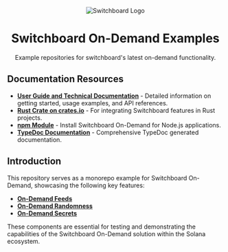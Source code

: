 <div align="center">

![Switchboard Logo](https://github.com/switchboard-xyz/core-sdk/raw/main/website/static/img/icons/switchboard/avatar.png)

# Switchboard On-Demand Examples
Example repositories for switchboard's latest on-demand functionality.

</div>

## Documentation Resources

- **[User Guide and Technical Documentation](https://switchboardxyz.gitbook.io/switchboard-on-demand/links-and-technical-documentation)** - Detailed information on getting started, usage examples, and API references.
- **[Rust Crate on crates.io](https://crates.io/crates/switchboard-on-demand)** - For integrating Switchboard features in Rust projects.
- **[npm Module](https://www.npmjs.com/package/@switchboard-xyz/on-demand)** - Install Switchboard On-Demand for Node.js applications.
- **[TypeDoc Documentation](https://switchboard-docs.web.app/)** - Comprehensive TypeDoc generated documentation.

## Introduction

This repository serves as a monorepo example for Switchboard On-Demand, showcasing the following key features:

- **[On-Demand Feeds](https://github.com/switchboard-xyz/sb-on-demand-examples/tree/main/sb-on-demand-solana)**
- **[On-Demand Randomness](https://github.com/switchboard-xyz/sb-on-demand-examples/tree/main/sb-randomness-on-demand)**
- **[On-Demand Secrets](https://github.com/switchboard-xyz/sb-on-demand-examples/tree/main/sb-secrets-on-demand)**

These components are essential for testing and demonstrating the capabilities of the Switchboard On-Demand solution within the Solana ecosystem.
